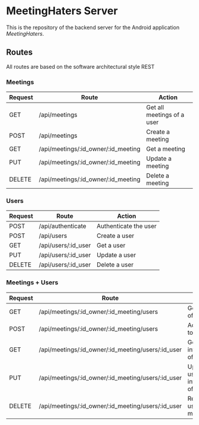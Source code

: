 # MeetingHaters Server

This is the repository of the backend server for the Android application *MeetingHaters*.

## Routes

All routes are based on the software architectural style REST

### Meetings

Request | Route                                                | Action
--------|------------------------------------------------------|---------------------------
GET     | /api/meetings                                        | Get all meetings of a user
POST    | /api/meetings                                        | Create a meeting
GET     | /api/meetings/:id_owner/:id_meeting                  | Get a meeting
PUT     | /api/meetings/:id_owner/:id_meeting                  | Update a meeting
DELETE  | /api/meetings/:id_owner/:id_meeting                  | Delete a meeting

### Users

Request | Route                                               | Action
--------|-----------------------------------------------------|---------------------------
POST    | /api/authenticate                                   | Authenticate the user
POST    | /api/users                                          | Create a user
GET     | /api/users/:id_user                                 | Get a user
PUT     | /api/users/:id_user                                 | Update a user
DELETE  | /api/users/:id_user                                 | Delete a user

### Meetings + Users

Request | Route                                               | Action
--------|-----------------------------------------------------|---------------------------
GET     | /api/meetings/:id_owner/:id_meeting/users           | Get all users of a meeting
POST    | /api/meetings/:id_owner/:id_meeting/users           | Add a user to a meeting
GET     | /api/meetings/:id_owner/:id_meeting/users/:id_user  | Get user's information of a meeting
PUT     | /api/meetings/:id_owner/:id_meeting/users/:id_user  | Update user's informations of a meeting
DELETE  | /api/meetings/:id_owner/:id_meeting/users/:id_user  | Remove a user of a meeting

